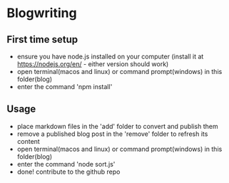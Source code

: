 # Blogwriting
## First time setup
- ensure you have node.js installed on your computer (install it at https://nodejs.org/en/ - either version should work)
- open terminal(macos and linux) or command prompt(windows) in this folder(blog)
- enter the command 'npm install'

## Usage
- place markdown files in the 'add' folder to convert and publish them
- remove a published blog post in the 'remove' folder to refresh its content
- open terminal(macos and linux) or command prompt(windows) in this folder(blog)
- enter the command 'node sort.js'
- done! contribute to the github repo